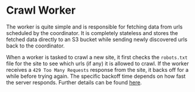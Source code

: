# Crawl Worker
The worker is quite simple and is responsible for fetching data from urls scheduled by the coordinator. It is completely stateless and stores the fetched data directly to an S3 bucket while sending newly discovered urls back to the coordinator.

When a worker is tasked to crawl a new site, it first checks the `robots.txt` file for the site to see which urls (if any) it is allowed to crawl.
If the worker receives a `429 Too Many Requests` response from the site, it backs off for a while before trying again. The specific backoff time depends on how fast the server responds. Further details can be found [here](https://trystract.com/webmasters).